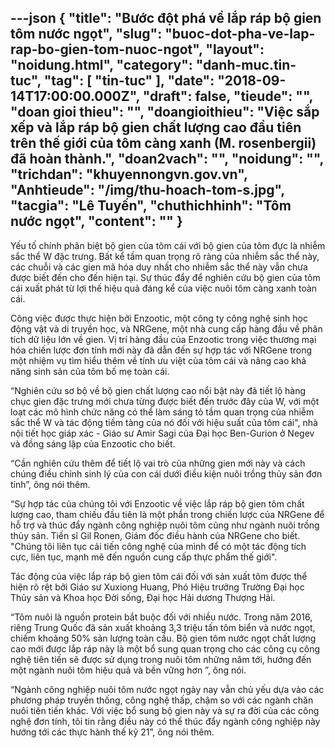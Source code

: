 ---json
{
    "title": "Bước đột phá về lắp ráp bộ gien tôm nước ngọt",
    "slug": "buoc-dot-pha-ve-lap-rap-bo-gien-tom-nuoc-ngot",
    "layout": "noidung.html",
    "category": "danh-muc.tin-tuc",
    "tag": [
        "tin-tuc"
    ],
    "date": "2018-09-14T17:00:00.000Z",
    "draft": false,
    "tieude": "",
    "doan gioi thieu": "",
    "doangioithieu": "Việc sắp xếp và lắp ráp bộ gien chất lượng cao đầu tiên trên thế giới của tôm càng xanh (M. rosenbergii) đã hoàn thành.",
    "doan2vach": "",
    "noidung": "",
    "trichdan": "khuyennongvn.gov.vn",
    "Anhtieude": "/img/thu-hoach-tom-s.jpg",
    "tacgia": "Lê Tuyến",
    "chuthichhinh": "Tôm nước ngọt",
    "__content__": ""
}
---
<p>Yếu tố ch&iacute;nh ph&acirc;n biệt bộ gien của t&ocirc;m c&aacute;i với bộ gien của t&ocirc;m đực l&agrave; nhiễm sắc thể W đặc trưng. Bất kể tầm quan trọng r&otilde; r&agrave;ng của nhiễm sắc thể n&agrave;y, c&aacute;c chuỗi v&agrave; c&aacute;c gien m&atilde; h&oacute;a duy nhất cho nhiễm sắc thể n&agrave;y vẫn chưa được biết đến cho đến hiện tại. Sự th&uacute;c đẩy để nghi&ecirc;n cứu bộ gien của t&ocirc;m c&aacute;i xuất ph&aacute;t từ lợi thế hiệu quả đ&aacute;ng kể của việc nu&ocirc;i t&ocirc;m c&agrave;ng xanh to&agrave;n c&aacute;i.</p>

<p>C&ocirc;ng việc được thực hiện bởi Enzootic, một c&ocirc;ng ty c&ocirc;ng nghệ sinh học động vật v&agrave; di truyền học, v&agrave; NRGene, một nh&agrave; cung cấp h&agrave;ng đầu về ph&acirc;n t&iacute;ch dữ liệu lớn về gien. Vị tr&iacute; h&agrave;ng đầu của Enzootic trong việc thương mại h&oacute;a chiến lược đơn t&iacute;nh mới n&agrave;y đ&atilde; dẫn đến sự hợp t&aacute;c với NRGene trong một nhiệm vụ t&igrave;m hiểu th&ecirc;m về t&iacute;nh ưu việt của t&ocirc;m c&aacute;i v&agrave; n&acirc;ng cao khả năng sinh sản của t&ocirc;m bố mẹ to&agrave;n c&aacute;i.</p>

<p>&ldquo;Nghi&ecirc;n cứu sơ bộ về bộ gien chất lượng cao nổi bật n&agrave;y đ&atilde; tiết lộ h&agrave;ng chục gien đặc trưng mới chưa từng được biết đến trước đ&acirc;y của W, với một loạt c&aacute;c m&ocirc; h&igrave;nh chức năng c&oacute; thể l&agrave;m s&aacute;ng tỏ tầm quan trọng của nhiễm sắc thể W v&agrave; t&aacute;c động tiềm t&agrave;ng của n&oacute; đối với hiệu suất của t&ocirc;m c&aacute;i&quot;, nh&agrave; nội tiết học gi&aacute;p x&aacute;c - Gi&aacute;o sư Amir Sagi của Đại học Ben-Gurion ở Negev v&agrave; đồng s&aacute;ng lập của Enzootic cho biết.</p>

<p>&ldquo;Cần nghi&ecirc;n cứu th&ecirc;m để tiết lộ vai tr&ograve; của những gien mới n&agrave;y v&agrave; c&aacute;ch ch&uacute;ng điều chỉnh sinh l&yacute; của con c&aacute;i dưới điều kiện nu&ocirc;i trồng thủy sản đơn t&iacute;nh&rdquo;, &ocirc;ng n&oacute;i th&ecirc;m.&nbsp;</p>

<p>&ldquo;Sự hợp t&aacute;c của ch&uacute;ng t&ocirc;i với Enzootic về việc lắp r&aacute;p bộ gien t&ocirc;m chất lượng cao, tham chiếu đầu ti&ecirc;n l&agrave; một phần trong chiến lược của NRGene để hỗ trợ v&agrave; th&uacute;c đẩy ng&agrave;nh c&ocirc;ng nghiệp nu&ocirc;i t&ocirc;m cũng như ng&agrave;nh nu&ocirc;i trồng thủy sản. Tiến sĩ Gil Ronen, Gi&aacute;m đốc điều h&agrave;nh của NRGene cho biết. &quot;Ch&uacute;ng t&ocirc;i li&ecirc;n tục cải tiến c&ocirc;ng nghệ của m&igrave;nh để c&oacute; một t&aacute;c động t&iacute;ch cực, li&ecirc;n tục, mạnh mẽ đến nguồn cung cấp thực phẩm thế giới&quot;.&nbsp;</p>

<p>T&aacute;c động của việc lắp r&aacute;p bộ gien t&ocirc;m c&aacute;i đối với sản xuất t&ocirc;m được thể hiện r&otilde; rệt bởi Gi&aacute;o sư Xuxiong Huang, Ph&oacute; Hiệu trưởng Trường Đại học Thủy sản v&agrave; Khoa học Đời sống, Đại học Hải dương Thượng Hải.</p>

<p>&ldquo;T&ocirc;m nu&ocirc;i l&agrave; nguồn protein bắt buộc đối với nhiều nước. Trong năm 2016, ri&ecirc;ng Trung Quốc đ&atilde; sản xuất khoảng 3,3 triệu tấn t&ocirc;m biển v&agrave; nước ngọt, chiếm khoảng 50% sản lượng to&agrave;n cầu. Bộ gien t&ocirc;m nước ngọt chất lượng cao mới được lắp r&aacute;p n&agrave;y l&agrave; một bổ sung quan trọng cho c&aacute;c c&ocirc;ng cụ c&ocirc;ng nghệ ti&ecirc;n tiến sẽ được sử dụng trong nu&ocirc;i t&ocirc;m những năm tới, hướng đến một ng&agrave;nh nu&ocirc;i t&ocirc;m hiệu quả v&agrave; bền vững hơn &rdquo;, &ocirc;ng n&oacute;i.</p>

<p>&ldquo;Ng&agrave;nh c&ocirc;ng nghiệp nu&ocirc;i t&ocirc;m nước ngọt ng&agrave;y nay vẫn chủ yếu dựa v&agrave;o c&aacute;c phương ph&aacute;p truyền thống, c&ocirc;ng nghệ thấp, chậm so với c&aacute;c ng&agrave;nh chăn nu&ocirc;i ti&ecirc;n tiến kh&aacute;c. Với việc bổ sung bộ gien n&agrave;y v&agrave; sự ra đời của c&aacute;c c&ocirc;ng nghệ đơn t&iacute;nh, t&ocirc;i tin rằng điều n&agrave;y c&oacute; thể th&uacute;c đẩy ng&agrave;nh c&ocirc;ng nghiệp n&agrave;y hướng tới c&aacute;c thực h&agrave;nh thế kỷ 21&rdquo;, &ocirc;ng n&oacute;i th&ecirc;m.</p>
